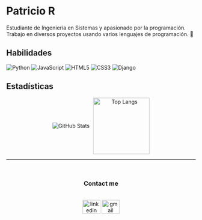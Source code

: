 <div >
  <!-- Título e Introducción -->
  <h1>Patricio R</h1>
  <p>Estudiante de Ingeniería en Sistemas y apasionado por la programación. Trabajo en diversos proyectos usando varios lenguajes de programación. 🚀</p>

  <!-- Sección de Habilidades -->
  <h2>Habilidades</h2>
  <p>
    <img src="https://img.shields.io/badge/Python-3776AB?style=for-the-badge&logo=python&logoColor=white" alt="Python" />
    <img src="https://img.shields.io/badge/JavaScript-F7DF1E?style=for-the-badge&logo=javascript&logoColor=black" alt="JavaScript" />
    <img src="https://img.shields.io/badge/HTML5-E34F26?style=for-the-badge&logo=html5&logoColor=white" alt="HTML5" />
    <img src="https://img.shields.io/badge/CSS3-1572B6?style=for-the-badge&logo=css3&logoColor=white" alt="CSS3" />
    <img src="https://img.shields.io/badge/Django-092E20?style=for-the-badge&logo=django&logoColor=white" alt="Django" />
  </p>

  <!-- Sección de Estadísticas -->
  <h2>Estadísticas</h2>
  <div style="display: flex; justify-content: center; align-items: center; gap: 10px;" align="center">
    <picture>
      <source
        srcset="https://github-readme-stats.vercel.app/api?username=patooromero&show_icons=true&theme=dark&langs_count=2"
        media="(prefers-color-scheme: dark)"
      />
      <source
        srcset="https://github-readme-stats.vercel.app/api?username=patooromero&show_icons=true"
        media="(prefers-color-scheme: light), (prefers-color-scheme: no-preference)"
      />
      <img src="https://github-readme-stats.vercel.app/api?username=patooromero&show_icons=true" alt="GitHub Stats" />
    </picture>
    <a href="https://github.com/anuraghazra/github-readme-stats">
      <img height=150 src="https://github-readme-stats.vercel.app/api/top-langs?username=patooromero&layout=compact&langs_count=8&card_width=320" alt="Top Langs" />
    </a>
  </div>

  <!-- Sección de Proyectos o Extras -->
  <!--<h2>Proyectos Destacados</h2>
  <p>⚙️ En esta sección, destacaré algunos de mis proyectos más interesantes (¡aún en construcción!).</p> -->

  <!-- Footer -->
  <hr /> 
  <div>
    <br clear="both">
    <h3 align="center">Contact me</h3>
    <br clear="both">
    
  <div align="center">
  <img src="https://raw.githubusercontent.com/maurodesouza/profile-readme-generator/master/src/assets/icons/social/linkedin/default.svg" width="47" height="37"  alt="linkedin logo"  />
  <img src="https://raw.githubusercontent.com/maurodesouza/profile-readme-generator/master/src/assets/icons/social/gmail/default.svg" width="47" height="37" alt="gmail logo"  />
  </div>
  </div>



<!-- 
<h1>Patricio R.</h1>
<!-- <p align="center">I'm mainly focused on <b>Python</b>  and <b>JavaScript</b> , but I'm always looking for new opportunities to learn new things.<br>I'm willing to collaborate on projects and help people in any programming language and problem that may arise.</p> -
<hr> 

<div class="main">
  <h1>sisi</h1>
</div>

<div class="stats" align="center" >
  <picture style="display: flex;">
    <source
    srcset="https://github-readme-stats.vercel.app/api?username=patooromero&show_icons=true&theme=dark&langs_count=2"
    media="(prefers-color-scheme: dark)"
    />
    <source
    srcset="https://github-readme-stats.vercel.app/api?username=patooromero&show_icons=true"
    media="(prefers-color-scheme: light), (prefers-color-scheme: no-preference)"
    />
    <img src="https://github-readme-stats.vercel.app/api?username=patooromero&show_icons=true" display="inline"/>
  </picture>
<br>
  <div style="display: flex;"> 
    <a href="https://github.com/anuraghazra/convoychat">
      <img height=100 align="center" src="https://github-readme-stats.vercel.app/api/top-langs?username=patooromero&layout=compact&langs_count=8&card_width=320" />
    </a>
  </div>
</div>

<hr>

<br clear="both">
<h3 align="center">Contact me</h3>
<br clear="both">

<div align="center">
  <img src="https://raw.githubusercontent.com/maurodesouza/profile-readme-generator/master/src/assets/icons/social/linkedin/default.svg" width="47" height="37"  alt="linkedin logo"  />
  <img src="https://raw.githubusercontent.com/maurodesouza/profile-readme-generator/master/src/assets/icons/social/gmail/default.svg" width="47" height="37" alt="gmail logo"  />
</div>
--->
